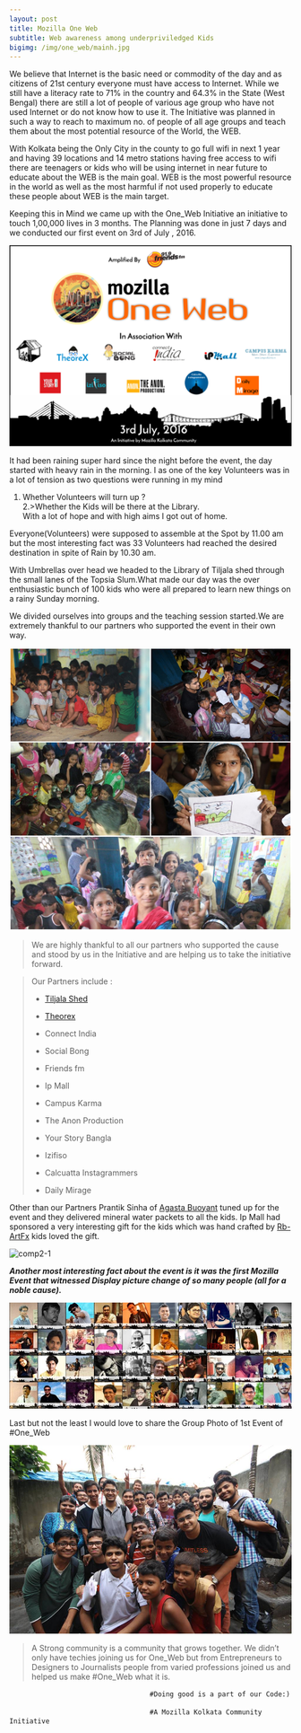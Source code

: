 ```yaml
---
layout: post
title: Mozilla One Web
subtitle: Web awareness among underpriviledged Kids
bigimg: /img/one_web/mainh.jpg
---
```


We believe that Internet is the basic need or commodity of the day and as citizens of 21st century everyone must have access to Internet. While we still have a literacy rate to 71% in the country and 64.3% in the State (West Bengal) there are still a lot of people of various age group who have not used Internet or do not know how to use it. The Initiative was planned in such a way to reach to maximum no. of people of all age groups and teach them about the most potential resource of the World, the WEB.

With Kolkata being the Only City in the county to go full wifi in next 1 year and having 39 locations and 14 metro stations having free access to wifi there are teenagers or kids who will be using internet in near future to educate about the WEB is the main goal. WEB is the most powerful resource in the world as well as the most harmful if not used properly to educate these people about WEB is the main target.

Keeping this in Mind we came up with the One_Web Initiative an initiative to touch 1,00,000 lives in 3 months. The Planning was done in just 7 days and we conducted our first event on 3rd of July , 2016.

![One Web Poster](/img/one_web/OneWeb.png)

It had been raining super hard since the night before the event, the day started with heavy rain in the morning. I as one of the key Volunteers was in a lot of tension as two questions were running in my mind  
1. Whether Volunteers will turn up ?  
2.>Whether the Kids will be there at the Library.  
With a lot of hope and with high aims I got out of home.

Everyone(Volunteers) were supposed to assemble at the Spot by 11.00 am but the most interesting fact was 33 Volunteers had reached the desired destination in spite of Rain by 10.30 am.

With Umbrellas over head we headed to the Library of Tiljala shed through the small lanes of the Topsia Slum.What made our day was the over enthusiastic bunch of 100 kids who were all prepared to learn new things on a rainy Sunday morning.

We divided ourselves into groups and the teaching session started.We are extremely thankful to our partners who supported the event in their own way.

![comp1-1](/img/one_web/pjimage.jpg)

> We are highly thankful to all our partners who supported the cause and stood by us in the Initiative and are helping us to take the initiative forward.

>Our Partners include :
>
>* [Tiljala Shed](www.tished.com)             
>
>* [Theorex](www.theorex.tech)
>
>* Connect India                              
>
>* Social Bong
>
>* Friends fm                                 
>
>* Ip Mall
>
>* Campus Karma                            	 
>
>* The Anon Production
>
>* Your Story Bangla                          
>
>* Izifiso
>
>* Calcuatta Instagrammers                   
>
>* Daily Mirage


Other than our Partners Prantik Sinha of [Agasta Buoyant](www.agastyabuoyant.com) tuned up for the event and they delivered mineral water packets to all the kids. Ip Mall had sponsored a very interesting gift for the kids which was hand crafted by [Rb-ArtFx](www.facebook.com/rbartfx80) kids loved the gift.

![comp2-1](/img/one_web/pjimage(1).jpg)

**_Another most interesting fact about the event is it was the first Mozilla Event that witnessed Display picture change of so many people (all for a noble cause)._**

![comp3](/img/one_web/mainh.jpg)

Last but not the least I would love to share the Group Photo of 1st Event of #One_Web

![comp4](/img/one_web/group.jpg)

>A Strong community is a community that grows together. We didn’t only have techies joining us for One_Web but from 
>Entrepreneurs to Designers to Journalists people from varied professions joined us and helped us make #One_Web what it is.

                                       #Doing good is a part of our Code:)

                                       #A Mozilla Kolkata Community Initiative